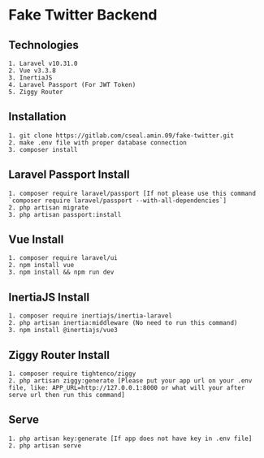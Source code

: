 # Fake Twitter Backend

## Technologies
```
1. Laravel v10.31.0
2. Vue v3.3.8
3. InertiaJS
4. Laravel Passport (For JWT Token)
5. Ziggy Router
```

## Installation

``` 
1. git clone https://gitlab.com/cseal.amin.09/fake-twitter.git
2. make .env file with proper database connection
3. composer install
```


## Laravel Passport Install
```
1. composer require laravel/passport [If not please use this command `composer require laravel/passport --with-all-dependencies`]
2. php artisan migrate
3. php artisan passport:install
```

## Vue Install
```
1. composer require laravel/ui
2. npm install vue
3. npm install && npm run dev
```

## InertiaJS Install
```
1. composer require inertiajs/inertia-laravel
2. php artisan inertia:middleware (No need to run this command)
3. npm install @inertiajs/vue3
```

## Ziggy Router Install
```
1. composer require tightenco/ziggy
2. php artisan ziggy:generate [Please put your app url on your .env file, like: APP_URL=http://127.0.0.1:8000 or what will your after serve url then run this command]
```


## Serve
```
1. php artisan key:generate [If app does not have key in .env file]
2. php artisan serve
```
